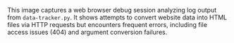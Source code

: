 This image captures a web browser debug session analyzing log output from `data-tracker.py`. It shows attempts to convert website data into HTML files via HTTP requests but encounters frequent errors, including file access issues (404) and argument conversion failures.